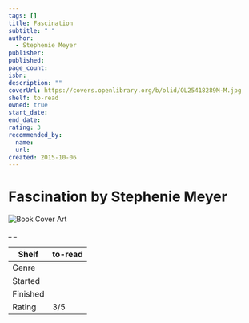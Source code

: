 ```yaml
---
tags: []
title: Fascination
subtitle: " "
author:
  - Stephenie Meyer
publisher:
published:
page_count:
isbn:
description: ""
coverUrl: https://covers.openlibrary.org/b/olid/OL25418289M-M.jpg
shelf: to-read
owned: true
start_date:
end_date:
rating: 3
recommended_by:
  name:
  url:
created: 2015-10-06
---
```


# Fascination by Stephenie Meyer

![Book Cover Art](https://covers.openlibrary.org/b/olid/OL25418289M-M.jpg)

_ _

| Shelf | to-read |
| --- | --- |
| Genre |  |
| Started |  |
| Finished |  |
| Rating | 3/5 |
